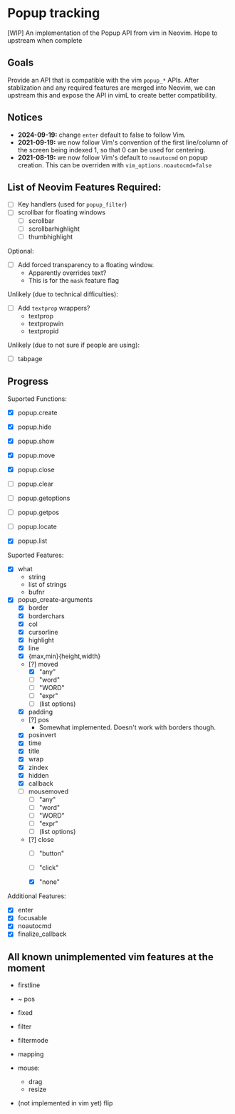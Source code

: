 # Popup tracking

[WIP] An implementation of the Popup API from vim in Neovim. Hope to upstream
when complete

## Goals

Provide an API that is compatible with the vim `popup_*` APIs. After
stablization and any required features are merged into Neovim, we can upstream
this and expose the API in vimL to create better compatibility.

## Notices
- **2024-09-19:** change `enter` default to false to follow Vim.
- **2021-09-19:** we now follow Vim's convention of the first line/column of the screen being indexed 1, so that 0 can be used for centering.
- **2021-08-19:** we now follow Vim's default to `noautocmd` on popup creation. This can be overriden with `vim_options.noautocmd=false`

## List of Neovim Features Required:

- [ ] Key handlers (used for `popup_filter`)
- [ ] scrollbar for floating windows
    - [ ] scrollbar
    - [ ] scrollbarhighlight
    - [ ] thumbhighlight

Optional:

- [ ] Add forced transparency to a floating window.
    - Apparently overrides text?
    - This is for the `mask` feature flag


Unlikely (due to technical difficulties):

- [ ] Add `textprop` wrappers?
    - textprop
    - textpropwin
    - textpropid

Unlikely (due to not sure if people are using):
- [ ] tabpage

## Progress

Suported Functions:

- [x] popup.create
- [x] popup.hide
- [x] popup.show
- [x] popup.move
- [x] popup.close
- [ ] popup.clear
- [ ] popup.getoptions
- [ ] popup.getpos
- [ ] popup.locate
- [x] popup.list


Suported Features:

- [x] what
    - string
    - list of strings
    - bufnr
- [x] popup_create-arguments
    - [x] border
    - [x] borderchars
    - [x] col
    - [x] cursorline
    - [x] highlight
    - [x] line
    - [x] {max,min}{height,width}
    - [?] moved
        - [x] "any"
        - [ ] "word"
        - [ ] "WORD"
        - [ ] "expr"
        - [ ] (list options)
    - [x] padding
    - [?] pos
        - Somewhat implemented. Doesn't work with borders though.
    - [x] posinvert
    - [x] time
    - [x] title
    - [x] wrap
    - [x] zindex
    - [x] hidden
    - [x] callback
    - [ ] mousemoved
        - [ ] "any"
        - [ ] "word"
        - [ ] "WORD"
        - [ ] "expr"
        - [ ] (list options)
    - [?] close
        - [ ] "button"
        - [ ] "click"
        - [x] "none"


Additional Features:

- [x] enter
- [x] focusable
- [x] noautocmd
- [x] finalize_callback

## All known unimplemented vim features at the moment

- firstline
- ~ pos
- fixed
- filter
- filtermode
- mapping
- mouse:
    - drag
    - resize

- (not implemented in vim yet) flip
